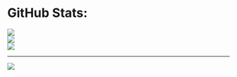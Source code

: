 # GitHub Stats:
![](https://github-readme-stats.vercel.app/api?username=SonnySon1&theme=radical&hide_border=false&include_all_commits=false&count_private=false)<br/>
![](https://github-readme-streak-stats.herokuapp.com/?user=SonnySon1&theme=radical&hide_border=false)<br/>
![](https://github-readme-stats.vercel.app/api/top-langs/?username=SonnySon1&theme=radical&hide_border=false&include_all_commits=false&count_private=false&layout=compact)

---
[![](https://visitcount.itsvg.in/api?id=SonnySon1&icon=6&color=0)](https://visitcount.itsvg.in)

<!-- Proudly created with GPRM ( https://gprm.itsvg.in ) -->
